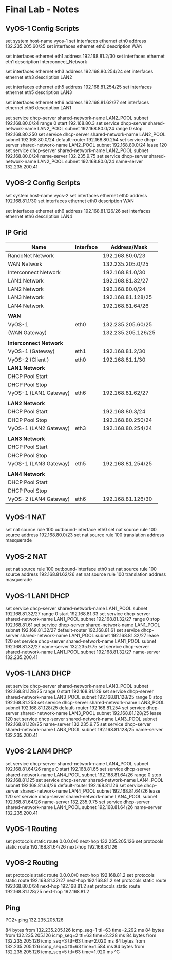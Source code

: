 # Final Lab - Notes

## VyOS-1 Config Scripts

set system host-name vyos-1
set interfaces ethernet eth0 address 132.235.205.60/25
set interfaces ethernet eth0 description WAN

set interfaces ethernet eth1 address 192.168.81.2/30
set interfaces ethernet eth1 description Interconnect_Network

set interfaces ethernet eth3 address 192.168.80.254/24
set interfaces ethernet eth3 description LAN2

set interfaces ethernet eth5 address 192.168.81.254/25
set interfaces ethernet eth5 description LAN3

set interfaces ethernet eth6 address 192.168.81.62/27
set interfaces ethernet eth6 description LAN1

set service dhcp-server shared-network-name LAN2_POOL subnet 192.168.80.0/24 range 0 start 192.168.80.3
set service dhcp-server shared-network-name LAN2_POOL subnet 192.168.80.0/24 range 0 stop 192.168.80.250
set service dhcp-server shared-network-name LAN2_POOL subnet 192.168.80.0/24 default-router 192.168.80.254
set service dhcp-server shared-network-name LAN2_POOL subnet 192.168.80.0/24 lease 120
set service dhcp-server shared-network-name LAN2_POOL subnet 192.168.80.0/24 name-server 132.235.9.75
set service dhcp-server shared-network-name LAN2_POOL subnet 192.168.80.0/24 name-server 132.235.200.41

## VyOS-2 Config Scripts

set system host-name vyos-2
set interfaces ethernet eth0 address 192.168.81.1/30
set interfaces ethernet eth0 description WAN

set interfaces ethernet eth6 address 192.168.81.126/26
set interfaces ethernet eth6 description LAN4

## IP Grid

| Name                     | Interface | Address/Mask       |
| ------------------------ | --------- | ------------------ |
| RandoNet Network         |           | 192.168.80.0/23    |
| WAN Network              |           | 132.235.205.0/25   |
| Interconnect Network     |           | 192.168.81.0/30    |
| LAN1 Network             |           | 192.168.81.32/27   |
| LAN2 Network             |           | 192.168.80.0/24    |
| LAN3 Network             |           | 192.168.81.128/25  |
| LAN4 Network             |           | 192.168.81.64/26   |
|                          |
| **WAN**                  |
| VyOS-1                   | eth0      | 132.235.205.60/25  |
| (WAN Gateway)            |           | 132.235.205.126/25 |
|                          |           |
| **Interconnect Network** |           |                    |
| VyOS-1 (Gateway)         | eth1      | 192.168.81.2/30    |
| VyOS-2 (Client )         | eth0      | 192.168.81.1/30    |
| **LAN1 Network**         |           |                    |
| DHCP Pool Start          |           |                    |
| DHCP Pool Stop           |           |                    |
| VyOS-1 (LAN1 Gateway)    | eth6      | 192.168.81.62/27   |
|                          |           |                    |
| **LAN2 Network**         |           |                    |
| DHCP Pool Start          |           | 192.168.80.3/24    |
| DHCP Pool Stop           |           | 192.168.80.250/24  |
| VyOS-1 (LAN2 Gateway)    | eth3      | 192.168.80.254/24  |
|                          |           |                    |
| **LAN3 Network**         |           |                    |
| DHCP Pool Start          |           |                    |
| DHCP Pool Stop           |           |                    |
| VyOS-1 (LAN3 Gateway)    | eth5      | 192.168.81.254/25  |
|                          |           |                    |
| **LAN4 Network**         |           |                    |
| DHCP Pool Start          |           |                    |
| DHCP Pool Stop           |           |                    |
| VyOS-2 (LAN4 Gateway)    | eth6      | 192.168.81.126/30  |

## VyOS-1 NAT

set nat source rule 100 outbound-interface eth0
set nat source rule 100 source address 192.168.80.0/23
set nat source rule 100 translation address masquerade

## VyOS-2 NAT

set nat source rule 100 outbound-interface eth0
set nat source rule 100 source address 192.168.81.62/26
set nat source rule 100 translation address masquerade

## VyOS-1 LAN1 DHCP

set service dhcp-server shared-network-name LAN1_POOL subnet 192.168.81.32/27 range 0 start 192.168.81.33
set service dhcp-server shared-network-name LAN1_POOL subnet 192.168.81.32/27 range 0 stop 192.168.81.61
set service dhcp-server shared-network-name LAN1_POOL subnet 192.168.81.32/27 default-router 192.168.81.61
set service dhcp-server shared-network-name LAN1_POOL subnet 192.168.81.32/27 lease 120
set service dhcp-server shared-network-name LAN1_POOL subnet 192.168.81.32/27 name-server 132.235.9.75
set service dhcp-server shared-network-name LAN1_POOL subnet 192.168.81.32/27 name-server 132.235.200.41

## VyOS-1 LAN3 DHCP

set service dhcp-server shared-network-name LAN3_POOL subnet 192.168.81.128/25 range 0 start 192.168.81.129
set service dhcp-server shared-network-name LAN3_POOL subnet 192.168.81.128/25 range 0 stop 192.168.81.253
set service dhcp-server shared-network-name LAN3_POOL subnet 192.168.81.128/25 default-router 192.168.81.254
set service dhcp-server shared-network-name LAN3_POOL subnet 192.168.81.128/25 lease 120
set service dhcp-server shared-network-name LAN3_POOL subnet 192.168.81.128/25 name-server 132.235.9.75
set service dhcp-server shared-network-name LAN3_POOL subnet 192.168.81.128/25 name-server 132.235.200.41

## VyOS-2 LAN4 DHCP

set service dhcp-server shared-network-name LAN4_POOL subnet 192.168.81.64/26 range 0 start 192.168.81.65
set service dhcp-server shared-network-name LAN4_POOL subnet 192.168.81.64/26 range 0 stop 192.168.81.125
set service dhcp-server shared-network-name LAN4_POOL subnet 192.168.81.64/26 default-router 192.168.81.126
set service dhcp-server shared-network-name LAN4_POOL subnet 192.168.81.64/26 lease 120
set service dhcp-server shared-network-name LAN4_POOL subnet 192.168.81.64/26 name-server 132.235.9.75
set service dhcp-server shared-network-name LAN4_POOL subnet 192.168.81.64/26 name-server 132.235.200.41

## VyOS-1 Routing

set protocols static route 0.0.0.0/0 next-hop 132.235.205.126
set protocols static route 192.168.81.64/26 next-hop 192.168.81.126

## VyOS-2 Routing

set protocols static route 0.0.0.0/0 next-hop 192.168.81.2
set protocols static route 192.168.81.32/27 next-hop 192.168.81.2
set protocols static route 192.168.80.0/24 next-hop 192.168.81.2
set protocols static route 192.168.81.128/25 next-hop 192.168.81.2

## Ping

PC2> ping 132.235.205.126

84 bytes from 132.235.205.126 icmp_seq=1 ttl=63 time=2.292 ms
84 bytes from 132.235.205.126 icmp_seq=2 ttl=63 time=2.228 ms
84 bytes from 132.235.205.126 icmp_seq=3 ttl=63 time=2.020 ms
84 bytes from 132.235.205.126 icmp_seq=4 ttl=63 time=1.584 ms
84 bytes from 132.235.205.126 icmp_seq=5 ttl=63 time=1.920 ms
^C
